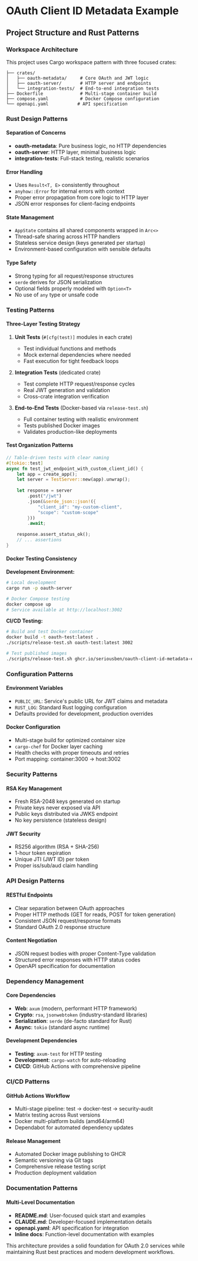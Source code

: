 # OAuth Client ID Metadata Example

## Project Structure and Rust Patterns

### Workspace Architecture

This project uses Cargo workspace pattern with three focused crates:

```
├── crates/
│   ├── oauth-metadata/     # Core OAuth and JWT logic
│   ├── oauth-server/       # HTTP server and endpoints  
│   └── integration-tests/  # End-to-end integration tests
├── Dockerfile              # Multi-stage container build
├── compose.yaml            # Docker Compose configuration
└── openapi.yaml           # API specification
```

### Rust Design Patterns

#### Separation of Concerns
- **oauth-metadata**: Pure business logic, no HTTP dependencies
- **oauth-server**: HTTP layer, minimal business logic
- **integration-tests**: Full-stack testing, realistic scenarios

#### Error Handling
- Uses `Result<T, E>` consistently throughout
- `anyhow::Error` for internal errors with context
- Proper error propagation from core logic to HTTP layer
- JSON error responses for client-facing endpoints

#### State Management
- `AppState` contains all shared components wrapped in `Arc<>`
- Thread-safe sharing across HTTP handlers
- Stateless service design (keys generated per startup)
- Environment-based configuration with sensible defaults

#### Type Safety
- Strong typing for all request/response structures
- `serde` derives for JSON serialization
- Optional fields properly modeled with `Option<T>`
- No use of `any` type or unsafe code

### Testing Patterns

#### Three-Layer Testing Strategy

1. **Unit Tests** (`#[cfg(test)]` modules in each crate)
   - Test individual functions and methods
   - Mock external dependencies where needed
   - Fast execution for tight feedback loops

2. **Integration Tests** (dedicated crate)
   - Test complete HTTP request/response cycles
   - Real JWT generation and validation
   - Cross-crate integration verification

3. **End-to-End Tests** (Docker-based via `release-test.sh`)
   - Full container testing with realistic environment
   - Tests published Docker images
   - Validates production-like deployments

#### Test Organization Patterns

```rust
// Table-driven tests with clear naming
#[tokio::test]
async fn test_jwt_endpoint_with_custom_client_id() {
    let app = create_app();
    let server = TestServer::new(app).unwrap();
    
    let response = server
        .post("/jwt")
        .json(&serde_json::json!({
            "client_id": "my-custom-client",
            "scope": "custom-scope"
        }))
        .await;
        
    response.assert_status_ok();
    // ... assertions
}
```

#### Docker Testing Consistency

**Development Environment:**
```bash
# Local development
cargo run -p oauth-server

# Docker Compose testing  
docker compose up
# Service available at http://localhost:3002
```

**CI/CD Testing:**
```bash
# Build and test Docker container
docker build -t oauth-test:latest .
./scripts/release-test.sh oauth-test:latest 3002

# Test published images
./scripts/release-test.sh ghcr.io/seriousben/oauth-client-id-metadata-example:latest
```

### Configuration Patterns

#### Environment Variables
- `PUBLIC_URL`: Service's public URL for JWT claims and metadata
- `RUST_LOG`: Standard Rust logging configuration
- Defaults provided for development, production overrides

#### Docker Configuration
- Multi-stage build for optimized container size
- `cargo-chef` for Docker layer caching
- Health checks with proper timeouts and retries
- Port mapping: container:3000 → host:3002

### Security Patterns

#### RSA Key Management
- Fresh RSA-2048 keys generated on startup
- Private keys never exposed via API
- Public keys distributed via JWKS endpoint
- No key persistence (stateless design)

#### JWT Security
- RS256 algorithm (RSA + SHA-256)
- 1-hour token expiration
- Unique JTI (JWT ID) per token
- Proper iss/sub/aud claim handling

### API Design Patterns

#### RESTful Endpoints
- Clear separation between OAuth approaches
- Proper HTTP methods (GET for reads, POST for token generation)
- Consistent JSON request/response formats
- Standard OAuth 2.0 response structure

#### Content Negotiation
- JSON request bodies with proper Content-Type validation
- Structured error responses with HTTP status codes
- OpenAPI specification for documentation

### Dependency Management

#### Core Dependencies
- **Web**: `axum` (modern, performant HTTP framework)
- **Crypto**: `rsa`, `jsonwebtoken` (industry-standard libraries)
- **Serialization**: `serde` (de-facto standard for Rust)
- **Async**: `tokio` (standard async runtime)

#### Development Dependencies
- **Testing**: `axum-test` for HTTP testing
- **Development**: `cargo-watch` for auto-reloading
- **CI/CD**: GitHub Actions with comprehensive pipeline

### CI/CD Patterns

#### GitHub Actions Workflow
- Multi-stage pipeline: test → docker-test → security-audit
- Matrix testing across Rust versions
- Docker multi-platform builds (amd64/arm64)
- Dependabot for automated dependency updates

#### Release Management
- Automated Docker image publishing to GHCR
- Semantic versioning via Git tags
- Comprehensive release testing script
- Production deployment validation

### Documentation Patterns

#### Multi-Level Documentation
- **README.md**: User-focused quick start and examples
- **CLAUDE.md**: Developer-focused implementation details
- **openapi.yaml**: API specification for integration
- **Inline docs**: Function-level documentation with examples

This architecture provides a solid foundation for OAuth 2.0 services while maintaining Rust best practices and modern development workflows.